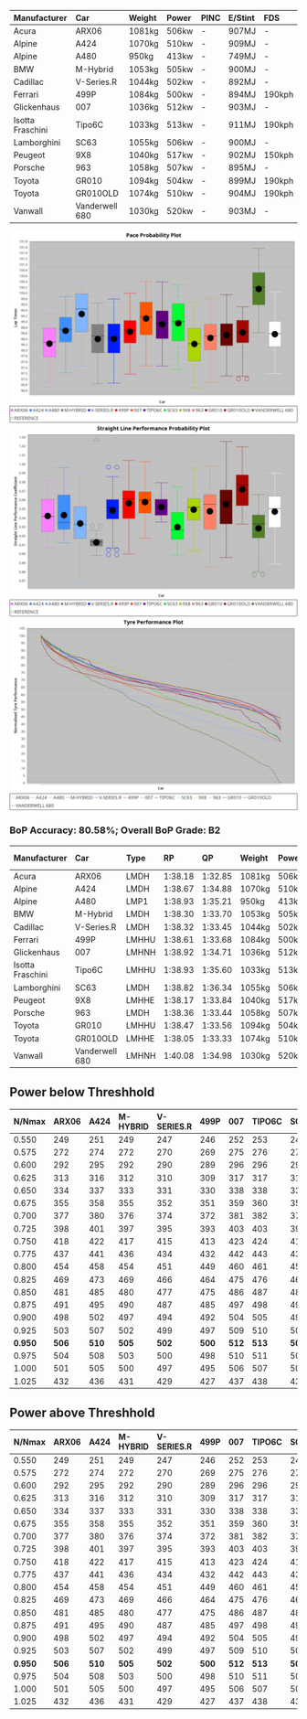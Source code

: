 | Manufacturer     | Car            | Weight | Power | PINC    | E/Stint | FDS     |
|:-|:-|:-|:-|:-|:-|:-|
| Acura            | ARX06          | 1081kg | 506kw |    -    | 907MJ   |    -    |
| Alpine           | A424           | 1070kg | 510kw |    -    | 909MJ   |    -    |
| Alpine           | A480           | 950kg  | 413kw |    -    | 749MJ   |    -    |
| BMW              | M-Hybrid       | 1053kg | 505kw |    -    | 900MJ   |    -    |
| Cadillac         | V-Series.R     | 1044kg | 502kw |    -    | 892MJ   |    -    |
| Ferrari          | 499P           | 1084kg | 500kw |    -    | 894MJ   | 190kph  |
| Glickenhaus      | 007            | 1036kg | 512kw |    -    | 903MJ   |    -    |
| Isotta Fraschini | Tipo6C         | 1033kg | 513kw |    -    | 911MJ   | 190kph  |
| Lamborghini      | SC63           | 1055kg | 506kw |    -    | 900MJ   |    -    |
| Peugeot          | 9X8            | 1040kg | 517kw |    -    | 902MJ   | 150kph  |
| Porsche          | 963            | 1058kg | 507kw |    -    | 895MJ   |    -    |
| Toyota           | GR010          | 1094kg | 504kw |    -    | 899MJ   | 190kph  |
| Toyota           | GR010OLD       | 1074kg | 510kw |    -    | 904MJ   | 190kph  |
| Vanwall          | Vanderwell 680 | 1030kg | 520kw |    -    | 903MJ   |    -    |

![PACECHART](./IMG/ACOMETHOD.png)
![STRAIGHTLINEPERFORMANCECHART](./IMG/ACOMETHOD_sp.png)
![TYREPERFORMANCECHART](./IMG/ACOMETHOD_tw.png)

### BoP Accuracy: 80.58%; Overall BoP Grade: B2
| Manufacturer     | Car            | Type  | RP      | QP      | Weight | Power¹ | Threshhold | PINC    | Power² | E/Stint | AVG Vmax  | FDS     | RDLC | L/Stint | BOP-Grade | Model Accuracy | Model Points | Match%  |
|:-|:-|:-|:-|:-|:-|:-|:-|:-|:-|:-|:-|:-|:-|:-|:-|:-|:-|:-|
| Acura            | ARX06          | LMDH  | 1:38.18 | 1:32.85 | 1081kg | 506kw  | 210.0kph   |    -    | 506kw  |  907MJ  | 311.49kph |    -    | 0.99 | 30      | -D1       | 100.00%        | 995          | 69.24%  |
| Alpine           | A424           | LMDH  | 1:38.67 | 1:34.88 | 1070kg | 510kw  | 210.0kph   |    -    | 510kw  |  909MJ  | 312.35kph |    -    | 1.00 | 30      | +C2       | 100.00%        | 642          | 72.94%  |
| Alpine           | A480           | LMP1  | 1:38.93 | 1:35.21 |  950kg | 413kw  | 210.0kph   |    -    | 413kw  |  749MJ  | 308.56kph |    -    | 0.97 | 28      | ~A1       | 60.26%         | 849          | 100.00% |
| BMW              | M-Hybrid       | LMDH  | 1:38.30 | 1:33.70 | 1053kg | 505kw  | 210.0kph   |    -    | 505kw  |  900MJ  | 308.68kph |    -    | 1.02 | 30      | -B2       | 100.00%        | 1714         | 81.79%  |
| Cadillac         | V-Series.R     | LMDH  | 1:38.32 | 1:33.45 | 1044kg | 502kw  | 210.0kph   |    -    | 502kw  |  892MJ  | 313.06kph |    -    | 1.02 | 30      | -B1       | 98.95%         | 2271         | 86.37%  |
| Ferrari          | 499P           | LMHHU | 1:38.61 | 1:33.68 | 1084kg | 500kw  | 210.0kph   |    -    | 500kw  |  894MJ  | 313.28kph | 190kph  | 1.01 | 30      | ~A1       | 99.93%         | 2718         | 98.21%  |
| Glickenhaus      | 007            | LMHNH | 1:38.92 | 1:34.71 | 1036kg | 512kw  | 210.0kph   |    -    | 512kw  |  903MJ  | 316.22kph |    -    | 0.95 | 30      | ~A1       | 96.34%         | 1634         | 96.47%  |
| Isotta Fraschini | Tipo6C         | LMHHU | 1:38.93 | 1:35.60 | 1033kg | 513kw  | 210.0kph   |    -    | 513kw  |  911MJ  | 315.47kph | 190kph  | 1.07 | 30      | +E1       | 92.36%         | 133          | 59.94%  |
| Lamborghini      | SC63           | LMDH  | 1:38.82 | 1:36.34 | 1055kg | 506kw  | 210.0kph   |    -    | 506kw  |  900MJ  | 310.39kph |    -    | 1.04 | 30      | ~A1       | 96.54%         | 418          | 96.05%  |
| Peugeot          | 9X8            | LMHHE | 1:38.17 | 1:33.84 | 1040kg | 517kw  | 210.0kph   |    -    | 517kw  |  902MJ  | 314.20kph | 150kph  | 1.02 | 30      | -B2       | 88.68%         | 2617         | 83.36%  |
| Porsche          | 963            | LMDH  | 1:38.36 | 1:33.44 | 1058kg | 507kw  | 210.0kph   |    -    | 507kw  |  895MJ  | 313.28kph |    -    | 1.01 | 30      | -B1       | 99.98%         | 6168         | 87.32%  |
| Toyota           | GR010          | LMHHU | 1:38.47 | 1:33.56 | 1094kg | 504kw  | 210.0kph   |    -    | 504kw  |  899MJ  | 313.03kph | 190kph  | 1.00 | 30      | -A2       | 98.53%         | 3557         | 94.19%  |
| Toyota           | GR010OLD       | LMHHE | 1:38.05 | 1:33.33 | 1074kg | 510kw  | 210.0kph   |    -    | 510kw  |  904MJ  | 316.93kph | 190kph  | 1.02 | 30      | -C1       | 92.01%         | 1427         | 75.65%  |
| Vanwall          | Vanderwell 680 | LMHNH | 1:40.08 | 1:34.98 | 1030kg | 520kw  | 210.0kph   |    -    | 520kw  |  903MJ  | 311.39kph |    -    | 1.01 | 30      | +Ω1       | 94.62%         | 633          | 26.58%  |

## Power below Threshhold
| N/Nmax    | ARX06   | A424    | M-HYBRID | V-SERIES.R | 499P    | 007     | TIPO6C  | SC63    | 9X8     | 963     | GR010   | GR010OLD | VANDERWELL 680 | ​     | RPM      | A480    |
|:-|:-|:-|:-|:-|:-|:-|:-|:-|:-|:-|:-|:-|:-|:-|:-|:-|
|  0.550    |  249    |  251    |  249     |  247       |  246    |  252    |  253    |  249    |  255    |  250    |  248    |  251     |  256           |  ​    |   --     |   -     |
|  0.575    |  272    |  274    |  272     |  270       |  269    |  275    |  276    |  272    |  278    |  273    |  271    |  274     |  279           |  ​    |   --     |   -     |
|  0.600    |  292    |  295    |  292     |  290       |  289    |  296    |  296    |  292    |  298    |  293    |  291    |  295     |  300           |  ​    |   --     |   -     |
|  0.625    |  313    |  316    |  312     |  310       |  309    |  317    |  317    |  313    |  320    |  314    |  312    |  316     |  322           |  ​    |   --     |   -     |
|  0.650    |  334    |  337    |  333     |  331       |  330    |  338    |  338    |  334    |  341    |  335    |  333    |  337     |  343           |  ​    |   --     |   -     |
|  0.675    |  355    |  358    |  355     |  352       |  351    |  359    |  360    |  355    |  363    |  356    |  354    |  358     |  365           |  ​    |   --     |   -     |
|  0.700    |  377    |  380    |  376     |  374       |  372    |  381    |  382    |  377    |  385    |  377    |  375    |  380     |  387           |  ​    |   --     |   -     |
|  0.725    |  398    |  401    |  397     |  395       |  393    |  403    |  403    |  398    |  407    |  399    |  396    |  401     |  409           |  ​    |   --     |   -     |
|  0.750    |  418    |  422    |  417     |  415       |  413    |  423    |  424    |  418    |  427    |  419    |  416    |  422     |  430           |  ​    |   --     |   -     |
|  0.775    |  437    |  441    |  436     |  434       |  432    |  442    |  443    |  437    |  446    |  438    |  435    |  441     |  449           |  ​    |  5000    |  242    |
|  0.800    |  454    |  458    |  454     |  451       |  449    |  460    |  461    |  454    |  464    |  455    |  453    |  458     |  467           |  ​    |  5500    |  286    |
|  0.825    |  469    |  473    |  469     |  466       |  464    |  475    |  476    |  469    |  479    |  470    |  468    |  473     |  482           |  ​    |  6000    |  320    |
|  0.850    |  481    |  485    |  480     |  477       |  475    |  486    |  487    |  481    |  491    |  482    |  479    |  485     |  494           |  ​    |  6500    |  361    |
|  0.875    |  491    |  495    |  490     |  487       |  485    |  497    |  498    |  491    |  502    |  492    |  489    |  495     |  505           |  ​    |  7000    |  404    |
|  0.900    |  498    |  502    |  497     |  494       |  492    |  504    |  505    |  498    |  509    |  499    |  496    |  502     |  512           |  ​    |  7500    |  414    |
|  0.925    |  503    |  507    |  502     |  499       |  497    |  509    |  510    |  503    |  514    |  504    |  501    |  507     |  517           |  ​    |  8000    |  410    |
| **0.950** | **506** | **510** | **505**  | **502**    | **500** | **512** | **513** | **506** | **517** | **507** | **504** | **510**  | **520**        | **​** | **8500** | **413** |
|  0.975    |  504    |  508    |  503     |  500       |  498    |  510    |  511    |  504    |  515    |  505    |  502    |  508     |  518           |  ​    |  9000    |  207    |
|  1.000    |  501    |  505    |  500     |  497       |  495    |  506    |  507    |  501    |  511    |  502    |  499    |  505     |  514           |  ​    |   --     |   -     |
|  1.025    |  432    |  436    |  431     |  429       |  427    |  437    |  438    |  432    |  441    |  433    |  430    |  436     |  444           |  ​    |   --     |   -     |

## Power above Threshhold
| N/Nmax    | ARX06   | A424    | M-HYBRID | V-SERIES.R | 499P    | 007     | TIPO6C  | SC63    | 9X8     | 963     | GR010   | GR010OLD | VANDERWELL 680 | ​     | RPM      | A480    |
|:-|:-|:-|:-|:-|:-|:-|:-|:-|:-|:-|:-|:-|:-|:-|:-|:-|
|  0.550    |  249    |  251    |  249     |  247       |  246    |  252    |  253    |  249    |  255    |  250    |  248    |  251     |  256           |  ​    |   --     |   -     |
|  0.575    |  272    |  274    |  272     |  270       |  269    |  275    |  276    |  272    |  278    |  273    |  271    |  274     |  279           |  ​    |   --     |   -     |
|  0.600    |  292    |  295    |  292     |  290       |  289    |  296    |  296    |  292    |  298    |  293    |  291    |  295     |  300           |  ​    |   --     |   -     |
|  0.625    |  313    |  316    |  312     |  310       |  309    |  317    |  317    |  313    |  320    |  314    |  312    |  316     |  322           |  ​    |   --     |   -     |
|  0.650    |  334    |  337    |  333     |  331       |  330    |  338    |  338    |  334    |  341    |  335    |  333    |  337     |  343           |  ​    |   --     |   -     |
|  0.675    |  355    |  358    |  355     |  352       |  351    |  359    |  360    |  355    |  363    |  356    |  354    |  358     |  365           |  ​    |   --     |   -     |
|  0.700    |  377    |  380    |  376     |  374       |  372    |  381    |  382    |  377    |  385    |  377    |  375    |  380     |  387           |  ​    |   --     |   -     |
|  0.725    |  398    |  401    |  397     |  395       |  393    |  403    |  403    |  398    |  407    |  399    |  396    |  401     |  409           |  ​    |   --     |   -     |
|  0.750    |  418    |  422    |  417     |  415       |  413    |  423    |  424    |  418    |  427    |  419    |  416    |  422     |  430           |  ​    |   --     |   -     |
|  0.775    |  437    |  441    |  436     |  434       |  432    |  442    |  443    |  437    |  446    |  438    |  435    |  441     |  449           |  ​    |  5000    |  242    |
|  0.800    |  454    |  458    |  454     |  451       |  449    |  460    |  461    |  454    |  464    |  455    |  453    |  458     |  467           |  ​    |  5500    |  286    |
|  0.825    |  469    |  473    |  469     |  466       |  464    |  475    |  476    |  469    |  479    |  470    |  468    |  473     |  482           |  ​    |  6000    |  320    |
|  0.850    |  481    |  485    |  480     |  477       |  475    |  486    |  487    |  481    |  491    |  482    |  479    |  485     |  494           |  ​    |  6500    |  361    |
|  0.875    |  491    |  495    |  490     |  487       |  485    |  497    |  498    |  491    |  502    |  492    |  489    |  495     |  505           |  ​    |  7000    |  404    |
|  0.900    |  498    |  502    |  497     |  494       |  492    |  504    |  505    |  498    |  509    |  499    |  496    |  502     |  512           |  ​    |  7500    |  414    |
|  0.925    |  503    |  507    |  502     |  499       |  497    |  509    |  510    |  503    |  514    |  504    |  501    |  507     |  517           |  ​    |  8000    |  410    |
| **0.950** | **506** | **510** | **505**  | **502**    | **500** | **512** | **513** | **506** | **517** | **507** | **504** | **510**  | **520**        | **​** | **8500** | **413** |
|  0.975    |  504    |  508    |  503     |  500       |  498    |  510    |  511    |  504    |  515    |  505    |  502    |  508     |  518           |  ​    |  9000    |  207    |
|  1.000    |  501    |  505    |  500     |  497       |  495    |  506    |  507    |  501    |  511    |  502    |  499    |  505     |  514           |  ​    |   --     |   -     |
|  1.025    |  432    |  436    |  431     |  429       |  427    |  437    |  438    |  432    |  441    |  433    |  430    |  436     |  444           |  ​    |   --     |   -     |
